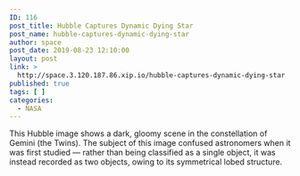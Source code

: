 ```yaml
---
ID: 116
post_title: Hubble Captures Dynamic Dying Star
post_name: hubble-captures-dynamic-dying-star
author: space
post_date: 2019-08-23 12:10:00
layout: post
link: >
  http://space.3.120.187.86.xip.io/hubble-captures-dynamic-dying-star
published: true
tags: [ ]
categories:
  - NASA
---
```

This Hubble image shows a dark, gloomy scene in the constellation of Gemini (the Twins). The subject of this image confused astronomers when it was first studied — rather than being classified as a single object, it was instead recorded as two objects, owing to its symmetrical lobed structure. 